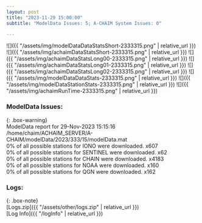 ```yaml
---
layout: post
title: "2023-11-29 15:00:00"
subtitle: "ModelData Issues: 5; A-CHAIM System Issues: 0"

---
```


![]({{ "/assets/img/modelDataDataStatsShort-2333315.png" | relative_url }})
![]({{ "/assets/img/achaimDataStatsShort-2333315.png" | relative_url }})
![]({{ "/assets/img/achaimDataStatsLong00-2333315.png" | relative_url }})
![]({{ "/assets/img/achaimDataStatsLong01-2333315.png" | relative_url }})
![]({{ "/assets/img/achaimDataStatsLong02-2333315.png" | relative_url }})
![]({{ "/assets/img/modelDataDataStats-2333315.png" | relative_url }})
![]({{ "/assets/img/modelDataStationStats-2333315.png" | relative_url }})
![]({{ "/assets/img/achaimRunTime-2333315.png" | relative_url }})


### ModelData Issues:  
  
{: .box-warning}  
 ModelData report for 29-Nov-2023 15:15:16   
 /home/chaim/ACHAIM_SERVER/A-CHAIM/modelData/2023/333/15/modelData.mat   
 0% of all possible stations for IONO were downloaded. x607   
 0% of all possible stations for SENTINEL were downloaded. x62   
 0% of all possible stations for CHAIN were downloaded. x4183   
 0% of all possible stations for NOAA were downloaded. x160   
 0% of all possible stations for QGN were downloaded. x162   
  


### Logs:  
  
{: .box-note}  
[Logs.zip]({{ "/assets/other/logs.zip" | relative_url }})  
[Log Info]({{ "/logInfo" | relative_url }})  
